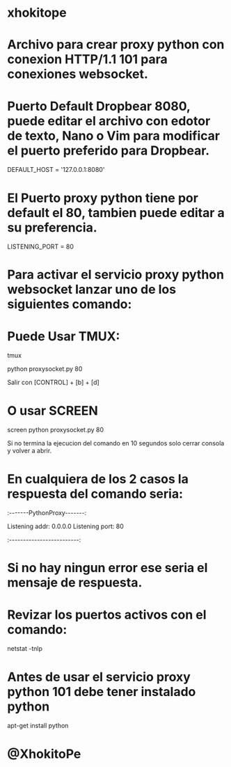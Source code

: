 # xhokitope

# Archivo para crear proxy python con conexion HTTP/1.1 101 para conexiones websocket.

# Puerto Default Dropbear 8080, puede editar el archivo con edotor de texto, Nano o Vim para modificar el puerto preferido para Dropbear.

DEFAULT_HOST = '127.0.0.1:8080'


# El Puerto proxy python tiene por default el 80, tambien puede editar a su preferencia.

LISTENING_PORT = 80

# Para activar el servicio proxy python websocket lanzar uno de los siguientes comando:

# Puede Usar TMUX:

tmux

python proxysocket.py 80

Salir con [CONTROL] + [b] + [d]

# O usar SCREEN

screen python proxysocket.py 80

Si no termina la ejecucion del comando en 10 segundos solo cerrar consola y volver a abrir.

# En cualquiera de los 2 casos la respuesta del comando seria:

:-------PythonProxy-------:

Listening addr: 0.0.0.0
Listening port: 80

:-------------------------:

# Si no hay ningun error ese seria el mensaje de respuesta.

# Revizar los puertos activos con el comando:

netstat -tnlp

# Antes de usar el servicio proxy python 101 debe tener instalado python

apt-get install python




# @XhokitoPe





